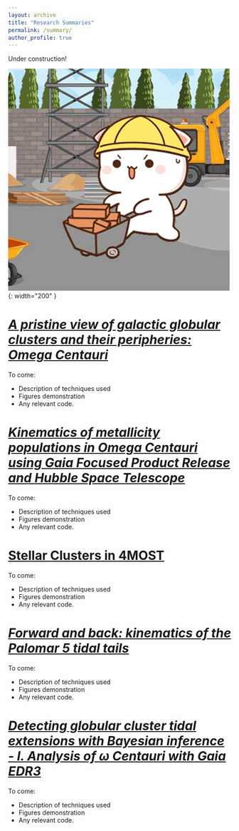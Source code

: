 ```yaml
---
layout: archive
title: "Research Summaries"
permalink: /summary/
author_profile: true
---
```

Under construction!

![Image](/assets/images/peach-cat-construction-worker.gif){: width="200" }

# <a id="PriswCen"></a>[*A pristine view of galactic globular clusters and their peripheries: Omega Centauri*](https://arxiv.org/pdf/2502.01135)
To come: 
- Description of techniques used
- Figures demonstration
- Any relevant code.
  
# <a id="KinwCen"></a> [*Kinematics of metallicity populations in Omega Centauri using Gaia Focused Product Release and Hubble Space Telescope*](https://arxiv.org/pdf/2502.17755)
To come: 
- Description of techniques used
- Figures demonstration
- Any relevant code.

# <a id="4mostSC"></a>[Stellar Clusters in 4MOST](https://www.eso.org/sci/publications/messenger/archive/no.190-mar23/messenger-no190-13-16.pdf)
To come: 
- Description of techniques used
- Figures demonstration
- Any relevant code.
  
# <a id="Pal5forback"></a>[*Forward and back: kinematics of the Palomar 5 tidal tails*](https://arxiv.org/pdf/2202.04548)
To come: 
- Description of techniques used
- Figures demonstration
- Any relevant code.
  
# <a id="BayeswCen"></a>[*Detecting globular cluster tidal extensions with Bayesian inference - I. Analysis of ω Centauri with Gaia EDR3*](https://arxiv.org/pdf/2108.02531)
To come: 
- Description of techniques used
- Figures demonstration
- Any relevant code.
  

